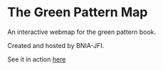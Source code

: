 # The Green Pattern Map

An interactive webmap for the
 green pattern book.

Created and hosted by BNIA-JFI.

See it in action [here](http://water.bniajfi.org)
